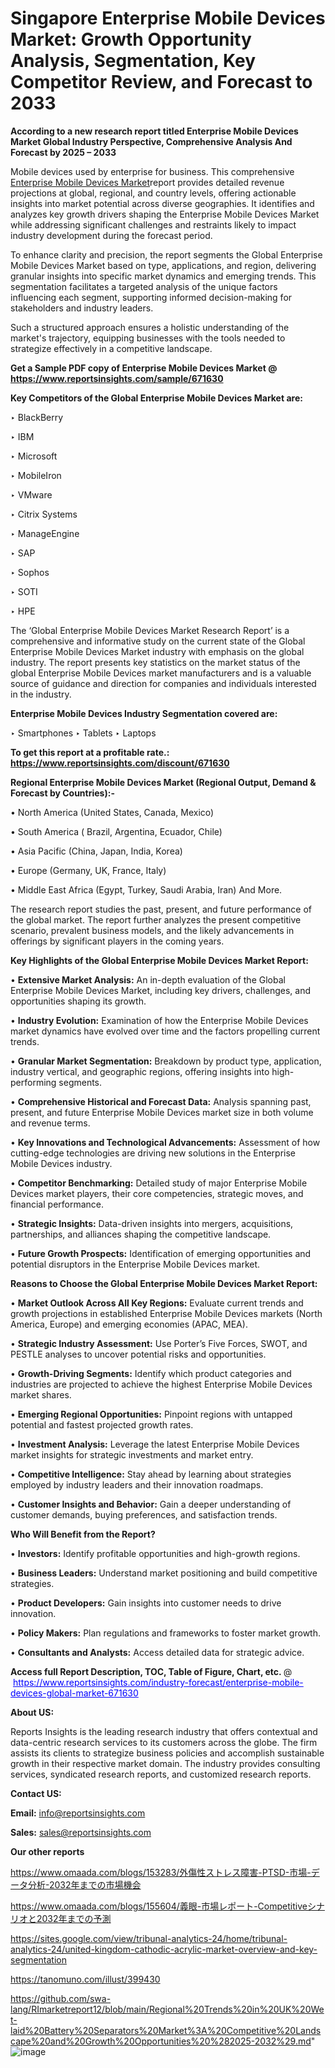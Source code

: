 # Singapore Enterprise Mobile Devices Market: Growth Opportunity Analysis, Segmentation, Key Competitor Review, and Forecast to 2033

<strong>According to a new research report titled Enterprise Mobile Devices Market Global Industry Perspective, Comprehensive Analysis And Forecast by 2025 – 2033</strong>

Mobile devices used by enterprise for business. This comprehensive <a href=https://www.reportsinsights.com/sample/671630>Enterprise Mobile Devices Market</a>report provides detailed revenue projections at global, regional, and country levels, offering actionable insights into market potential across diverse geographies. It identifies and analyzes key growth drivers shaping the Enterprise Mobile Devices Market while addressing significant challenges and restraints likely to impact industry development during the forecast period.

To enhance clarity and precision, the report segments the Global Enterprise Mobile Devices Market based on type, applications, and region, delivering granular insights into specific market dynamics and emerging trends. This segmentation facilitates a targeted analysis of the unique factors influencing each segment, supporting informed decision-making for stakeholders and industry leaders.

Such a structured approach ensures a holistic understanding of the market's trajectory, equipping businesses with the tools needed to strategize effectively in a competitive landscape.

<strong>Get a Sample PDF copy of Enterprise Mobile Devices Market </strong><strong>@<a href=https://www.reportsinsights.com/sample/671630 style=color:#0000ff;> https://www.reportsinsights.com/sample/671630</a></strong></font>

<strong>Key Competitors of the Global Enterprise Mobile Devices Market are:</strong>

‣ BlackBerry

‣ IBM

‣ Microsoft

‣ MobileIron

‣ VMware

‣ Citrix Systems

‣ ManageEngine

‣ SAP

‣ Sophos

‣ SOTI

‣ HPE

The ‘Global Enterprise Mobile Devices Market Research Report’ is a comprehensive and informative study on the current state of the Global Enterprise Mobile Devices Market industry with emphasis on the global industry. The report presents key statistics on the market status of the global Enterprise Mobile Devices market manufacturers and is a valuable source of guidance and direction for companies and individuals interested in the industry.

<strong>Enterprise Mobile Devices Industry Segmentation covered are:</strong>

‣ Smartphones
‣ Tablets
‣ Laptops

<strong>To get this report at a profitable rate.: <a href=https://www.reportsinsights.com/discount/671630 style=color:#0000ff;>https://www.reportsinsights.com/discount/671630</a></strong></font>

<strong>Regional Enterprise Mobile Devices Market (Regional Output, Demand &amp; Forecast by Countries):-</strong>

• North America (United States, Canada, Mexico)

• South America ( Brazil, Argentina, Ecuador, Chile)

• Asia Pacific (China, Japan, India, Korea)

• Europe (Germany, UK, France, Italy)

• Middle East Africa (Egypt, Turkey, Saudi Arabia, Iran) And More.

The research report studies the past, present, and future performance of the global market. The report further analyzes the present competitive scenario, prevalent business models, and the likely advancements in offerings by significant players in the coming years.

<strong>Key Highlights of the Global Enterprise Mobile Devices Market Report:</strong>

• <strong>Extensive Market Analysis:</strong> An in-depth evaluation of the Global Enterprise Mobile Devices Market, including key drivers, challenges, and opportunities shaping its growth.

• <strong>Industry Evolution:</strong> Examination of how the Enterprise Mobile Devices market dynamics have evolved over time and the factors propelling current trends.

• <strong>Granular Market Segmentation:</strong> Breakdown by product type, application, industry vertical, and geographic regions, offering insights into high-performing segments.

• <strong>Comprehensive Historical and Forecast Data:</strong> Analysis spanning past, present, and future Enterprise Mobile Devices market size in both volume and revenue terms.

• <strong>Key Innovations and Technological Advancements:</strong> Assessment of how cutting-edge technologies are driving new solutions in the Enterprise Mobile Devices industry.

• <strong>Competitor Benchmarking:</strong> Detailed study of major Enterprise Mobile Devices market players, their core competencies, strategic moves, and financial performance.

• <strong>Strategic Insights:</strong> Data-driven insights into mergers, acquisitions, partnerships, and alliances shaping the competitive landscape.

• <strong>Future Growth Prospects:</strong> Identification of emerging opportunities and potential disruptors in the Enterprise Mobile Devices market.

<strong>Reasons to Choose the Global Enterprise Mobile Devices Market Report:</strong>

• <strong>Market Outlook Across All Key Regions:</strong> Evaluate current trends and growth projections in established Enterprise Mobile Devices markets (North America, Europe) and emerging economies (APAC, MEA).

• <strong>Strategic Industry Assessment:</strong> Use Porter’s Five Forces, SWOT, and PESTLE analyses to uncover potential risks and opportunities.

• <strong>Growth-Driving Segments:</strong> Identify which product categories and industries are projected to achieve the highest Enterprise Mobile Devices market shares.

• <strong>Emerging Regional Opportunities:</strong> Pinpoint regions with untapped potential and fastest projected growth rates.

• <strong>Investment Analysis:</strong> Leverage the latest Enterprise Mobile Devices market insights for strategic investments and market entry.

• <strong>Competitive Intelligence:</strong> Stay ahead by learning about strategies employed by industry leaders and their innovation roadmaps.

• <strong>Customer Insights and Behavior:</strong> Gain a deeper understanding of customer demands, buying preferences, and satisfaction trends.

<strong>Who Will Benefit from the Report?</strong>

• <strong>Investors:</strong> Identify profitable opportunities and high-growth regions.

• <strong>Business Leaders:</strong> Understand market positioning and build competitive strategies.

• <strong>Product Developers:</strong> Gain insights into customer needs to drive innovation.

• <strong>Policy Makers:</strong> Plan regulations and frameworks to foster market growth.

• <strong>Consultants and Analysts:</strong> Access detailed data for strategic advice.
</ul>
<strong>Access full Report Description, TOC, Table of Figure, Chart, etc. </strong>@  <a href=https://www.reportsinsights.com/industry-forecast/enterprise-mobile-devices-global-market-671630 style=color:#0000ff;>https://www.reportsinsights.com/industry-forecast/enterprise-mobile-devices-global-market-671630</a></font>

<strong><strong>About US</strong>:</strong>

Reports Insights is the leading research industry that offers contextual and data-centric research services to its customers across the globe. The firm assists its clients to strategize business policies and accomplish sustainable growth in their respective market domain. The industry provides consulting services, syndicated research reports, and customized research reports.

<strong>Contact US:</strong>

<p class=""""><b>Email:</b> <a href=mailto:info@reportsinsights.com>info@reportsinsights.com</a></p>
<p class=""""><b>Sales:</b> <a href=mailto:sales@reportsinsights.com>sales@reportsinsights.com</a></p>

<strong>Our other reports</strong>

<a href=https://www.omaada.com/blogs/153283/外傷性ストレス障害-PTSD-市場-データ分析-2032年までの市場機会>https://www.omaada.com/blogs/153283/外傷性ストレス障害-PTSD-市場-データ分析-2032年までの市場機会</a>

<a href=https://www.omaada.com/blogs/155604/義眼-市場レポート-Competitiveシナリオと2032年までの予測>https://www.omaada.com/blogs/155604/義眼-市場レポート-Competitiveシナリオと2032年までの予測</a>

<a href=https://sites.google.com/view/tribunal-analytics-24/home/tribunal-analytics-24/united-kingdom-cathodic-acrylic-market-overview-and-key-segmentation>https://sites.google.com/view/tribunal-analytics-24/home/tribunal-analytics-24/united-kingdom-cathodic-acrylic-market-overview-and-key-segmentation</a>

<a href=https://tanomuno.com/illust/399430>https://tanomuno.com/illust/399430</a>

<a href=https://github.com/swa-lang/RImarketreport12/blob/main/Regional%20Trends%20in%20UK%20Wet-laid%20Battery%20Separators%20Market%3A%20Competitive%20Landscape%20and%20Growth%20Opportunities%20%282025-2032%29.md>https://github.com/swa-lang/RImarketreport12/blob/main/Regional%20Trends%20in%20UK%20Wet-laid%20Battery%20Separators%20Market%3A%20Competitive%20Landscape%20and%20Growth%20Opportunities%20%282025-2032%29.md</a>"
![image](https://github.com/user-attachments/assets/7ca0da73-0c80-4c44-ae09-1803be6a478d)
